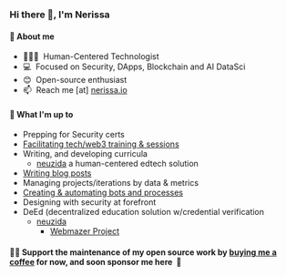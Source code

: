 <h3> Hi there 👋, I'm Nerissa</h3>

#### 📃 About me
- 👩🏽‍💻  &nbsp;Human-Centered Technologist
- 💻  &nbsp;Focused on Security, DApps, Blockchain and AI DataSci
- 😊  &nbsp;Open-source enthusiast
- 📫  &nbsp;Reach me [at] [nerissa.io](https://www.nerissa.io)

#### 🌱 What I'm up to
- Prepping for Security certs
- [Facilitating tech/web3 training & sessions](https://neuzida.io)
- Writing, and developing curricula 
  - [neuzida](https://neuzida.io) a human-centered edtech solution
- [Writing blog posts](https://nerissa.io) 
- Managing projects/iterations by data & metrics
- [Creating & automating bots and processes](https://neuzida.io)
- Designing with security at forefront
- DeEd (decentralized education solution w/credential verification 
  - [neuzida](https://neuzida.io)
    - [Webmazer Project](https://neuzida.io)

#### 👩‍💻&nbsp;Support the maintenance of my open source work by [buying me a coffee](https://www.buymeacoffee.com/Nerissa.io ) for now, and soon sponsor me here &nbsp;🤗
